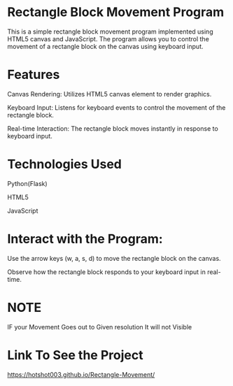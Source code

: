 # Rectangle Block Movement Program

This is a simple rectangle block movement program implemented using HTML5 canvas and JavaScript. The program allows you to control the movement of a rectangle block on the canvas using keyboard input.

# Features
Canvas Rendering: Utilizes HTML5 canvas element to render graphics.

Keyboard Input: Listens for keyboard events to control the movement of the rectangle block.

Real-time Interaction: The rectangle block moves instantly in response to keyboard input.

# Technologies Used

Python(Flask)

HTML5

JavaScript

# Interact with the Program:

Use the arrow keys (w, a, s, d) to move the rectangle block on the canvas.

Observe how the rectangle block responds to your keyboard input in real-time.


# NOTE

IF your Movement Goes out to Given resolution It will not Visible

# Link To See the Project

https://hotshot003.github.io/Rectangle-Movement/

